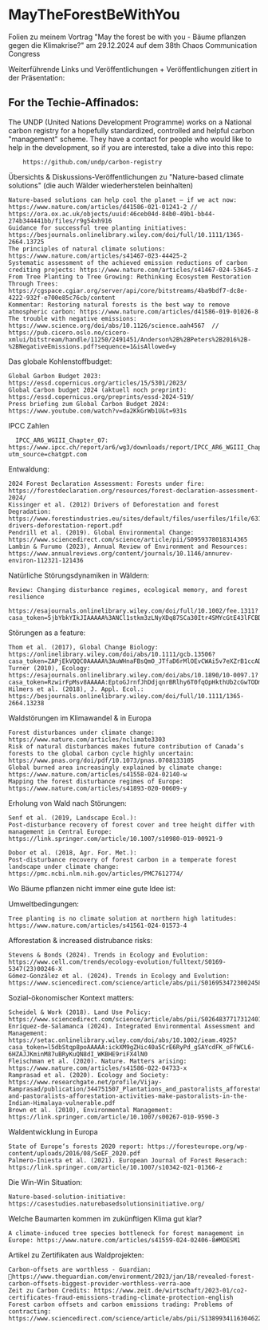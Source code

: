 # MayTheForestBeWithYou
Folien zu meinem Vortrag "May the forest be with you - Bäume pflanzen gegen die Klimakrise?" am 29.12.2024 auf dem 38th Chaos Communication Congress

Weiterführende Links und Veröffentlichungen + Veröffentlichungen zitiert in der Präsentation:

## For the Techie-Affinados:
The UNDP (United Nations Development Programme) works on a National carbon registry for a hopefully standardized, controlled and helpful carbon "management" scheme. They have a contact for people who would like to help in the development, so if you are interested, take a dive into this repo: 

        https://github.com/undp/carbon-registry

Übersichts & Diskussions-Veröffentlichungen zu "Nature-based climate solutions" (die auch Wälder wiederherstelen beinhalten)

    Nature-based solutions can help cool the planet — if we act now: https://www.nature.com/articles/d41586-021-01241-2 //  https://ora.ox.ac.uk/objects/uuid:46ceb04d-84b0-49b1-bb44-274b344441bb/files/r9g54xh916
    Guidance for successful tree planting initiatives: https://besjournals.onlinelibrary.wiley.com/doi/full/10.1111/1365-2664.13725
    The principles of natural climate solutions: https://www.nature.com/articles/s41467-023-44425-2
    Systematic assessment of the achieved emission reductions of carbon crediting projects: https://www.nature.com/articles/s41467-024-53645-z
    From Tree Planting to Tree Growing: Rethinking Ecosystem Restoration Through Trees: https://cgspace.cgiar.org/server/api/core/bitstreams/4ba9bdf7-dc8e-4222-932f-e700e85c76cb/content
    Kommentar: Restoring natural forests is the best way to remove atmospheric carbon: https://www.nature.com/articles/d41586-019-01026-8
    The trouble with negative emissions: https://www.science.org/doi/abs/10.1126/science.aah4567  // https://pub.cicero.oslo.no/cicero-xmlui/bitstream/handle/11250/2491451/Anderson%2B%2BPeters%2B2016%2B-%2BNegativeEmissions.pdf?sequence=1&isAllowed=y

Das globale Kohlenstoffbudget:

    Global Garbon Budget 2023: https://essd.copernicus.org/articles/15/5301/2023/
    Global Carbon budget 2024 (aktuell noch preprint): https://essd.copernicus.org/preprints/essd-2024-519/
    Press briefing zum Global Carbon Budget 2024: https://www.youtube.com/watch?v=da2KkGrWb1U&t=931s

IPCC Zahlen 

      IPCC_AR6_WGIII_Chapter_07:  https://www.ipcc.ch/report/ar6/wg3/downloads/report/IPCC_AR6_WGIII_Chapter_07.pdf?utm_source=chatgpt.com

Entwaldung:

    2024 Forest Declaration Assessment: Forests under fire: https://forestdeclaration.org/resources/forest-declaration-assessment-2024/
    Kissinger et al. (2012) Drivers of Deforestation and forest Degradation: https://www.forestindustries.eu/sites/default/files/userfiles/1file/6316-drivers-deforestation-report.pdf
    Pendrill et al. (2019). Global Environmental Change: https://www.sciencedirect.com/science/article/pii/S0959378018314365
    Lambin & Furumo (2023), Annual Review of Environment and Resources: https://www.annualreviews.org/content/journals/10.1146/annurev-environ-112321-121436

Natürliche Störungsdynamiken in Wäldern:

    Review: Changing disturbance regimes, ecological memory, and forest resilience 
            https://esajournals.onlinelibrary.wiley.com/doi/full/10.1002/fee.1311?casa_token=5jbYbkYIkJIAAAAA%3ANCl1stkm3zLNyXDq87SCa30Itr4SMYcGtE43lFCBDg34tqNG2ohQbIH2_5p7d5p5va4KIyUWfWaDBgwc

Störungen as a feature:

    Thom et al. (2017), Global Change Biology: https://onlinelibrary.wiley.com/doi/abs/10.1111/gcb.13506?casa_token=ZAPjEkVQQC0AAAAA%3AuWHnaFBsQmO_JTfaD6rMlOEvCWAi5v7eXZrB1ccADJVPhLFjWRxbHSJZgCjg5RgddAG5VS0ZomYF5VaG
    Turner (2010), Ecology: https://esajournals.onlinelibrary.wiley.com/doi/abs/10.1890/10-0097.1?casa_token=RzwirFpMsv8AAAAA:EptoGJrnfJhDdjqnrBRlhy6T0fqOpHkthUb2cGwTODm25T8lNSGbZtiiN2IMHrONwtwd1Wz3Q0tbv2cB
    Hilmers et al. (2018), J. Appl. Ecol.: https://besjournals.onlinelibrary.wiley.com/doi/full/10.1111/1365-2664.13238
    
         
Waldstörungen im Klimawandel & in Europa

    Forest disturbances under climate change: https://www.nature.com/articles/nclimate3303 
    Risk of natural disturbances makes future contribution of Canada’s forests to the global carbon cycle highly uncertain: https://www.pnas.org/doi/pdf/10.1073/pnas.0708133105
    Global burned area increasingly explained by climate change: https://www.nature.com/articles/s41558-024-02140-w
    Mapping the forest disturbance regimes of Europe: https://www.nature.com/articles/s41893-020-00609-y

Erholung von Wald nach Störungen:

    Senf et al. (2019, Landscape Ecol.): 
    Post-disturbance recovery of forest cover and tree height differ with management in Central Europe: https://link.springer.com/article/10.1007/s10980-019-00921-9 
    
    Dobor et al. (2018, Agr. For. Met.):
    Post-disturbance recovery of forest carbon in a temperate forest landscape under climate change: https://pmc.ncbi.nlm.nih.gov/articles/PMC7612774/
    
Wo Bäume pflanzen nicht immer eine gute Idee ist:

 Umweltbedingungen:

    Tree planting is no climate solution at northern high latitudes: https://www.nature.com/articles/s41561-024-01573-4

  Afforestation & increased distrubance risks:
  
    Stevens & Bonds (2024). Trends in Ecology and Evolution: https://www.cell.com/trends/ecology-evolution/fulltext/S0169-5347(23)00246-X
    Gómez-González et al. (2024). Trends in Ecology and Evolution: https://www.sciencedirect.com/science/article/abs/pii/S0169534723002458

  Sozial-ökonomischer Kontext matters: 

    Scheidel & Work (2018). Land Use Policy: https://www.sciencedirect.com/science/article/abs/pii/S0264837717312401
    Enríquez‐de‐Salamanca (2024). Integrated Environmental Assessment and Management: https://setac.onlinelibrary.wiley.com/doi/abs/10.1002/ieam.4925?casa_token=l5dbStqp8poAAAAA:ickXM9gZHic40a5CrE6RyPd_gSAYcdFK_oFfWCL6-6HZAJJKminM87uBRyKuQN8dI_WKBHE9riFX4lN0
    Fleischman et al. (2020). Nature. Matters arising: https://www.nature.com/articles/s41586-022-04733-x
    Ramprasad et al. (2020). Ecology and Society: https://www.researchgate.net/profile/Vijay-Ramprasad/publication/344751507_Plantations_and_pastoralists_afforestation_activities_make_pastoralists_in_the_Indian_Himalaya_vulnerable/links/5f8db768299bf1b53e32ac1c/Plantations-and-pastoralists-afforestation-activities-make-pastoralists-in-the-Indian-Himalaya-vulnerable.pdf
    Brown et al. (2010), Environmental Management: https://link.springer.com/article/10.1007/s00267-010-9590-3


Waldentwicklung in Europa

    State of Europe‘s forests 2020 report: https://foresteurope.org/wp-content/uploads/2016/08/SoEF_2020.pdf
    Palmero-Iniesta et al. (2021). European Journal of Forest Reserach: https://link.springer.com/article/10.1007/s10342-021-01366-z

Die Win-Win Situation:

    Nature-based-solution-initiative: https://casestudies.naturebasedsolutionsinitiative.org/


Welche Baumarten kommen im zukünftigen Klima gut klar?

    A climate-induced tree species bottleneck for forest management in Europe: https://www.nature.com/articles/s41559-024-02406-8#MOESM1

Artikel zu Zertifikaten aus Waldprojekten:
  
    Carbon-offsets are worthless - Guardian: https://www.theguardian.com/environment/2023/jan/18/revealed-forest-carbon-offsets-biggest-provider-worthless-verra-aoe
    Zeit zu Carbon Credits: https://www.zeit.de/wirtschaft/2023-01/co2-certificates-fraud-emissions-trading-climate-protection-english
    Forest carbon offsets and carbon emissions trading: Problems of contracting: https://www.sciencedirect.com/science/article/abs/pii/S1389934116304622



